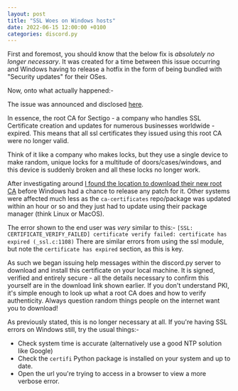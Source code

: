 ```yaml
---
layout: post
title: "SSL Woes on Windows hosts"
date: 2022-06-15 12:00:00 +0100
categories: discord.py
---
```

First and foremost, you should know that the below fix is *absolutely no longer necessary*.
It was created for a time between this issue occurring and Windows having to release a hotfix in the form of being bundled with "Security updates" for their OSes.

Now, onto what actually happened:-

The issue was announced and disclosed [here](https://support.sectigo.com/Com_KnowledgeDetailPage?Id=kA03l00000117LT).

In essence, the root CA for Sectigo - a company who handles SSL Certificate creation and updates for numerous businesses worldwide - expired. This means that all ssl certificates they issued using this root CA were no longer valid.

Think of it like a company who makes locks, but they use a single device to make random, unique locks for a multitude of doors/cases/windows, and this device is suddenly broken and all these locks no longer work.

After investigating around [I found the location to download their new root CA](https://crt.sh/?id=2835394) before Windows had a chance to release any patch for it.
Other systems were affected much less as the `ca-certificates` repo/package was updated within an hour or so and they just had to update using their package manager (think Linux or MacOS).

The error shown to the end user was *very* similar to this:-
`[SSL: CERTIFICATE_VERIFY_FAILED] certificate verify failed: certificate has expired (_ssl.c:1108)`
There are similar errors from using the ssl module, but note the `certificate has expired` section, as this is key.

As such we began issuing help messages within the discord.py server to download and install this certificate on your local machine.
It is signed, verified and entirely secure - all the details necessary to confirm this yourself are in the download link shown earlier. If you don't understand PKI, it's simple enough to look up what a root CA does and how to verify authenticity. Always question random things people on the internet want you to download!

As previously stated, this is no longer necessary at all. If you're having SSL errors on Windows still, try the usual things:-

- Check system time is accurate (alternatively use a good NTP solution like Google)
- Check the `certifi` Python package is installed on your system and up to date.
- Open the url you're trying to access in a browser to view a more verbose error.
